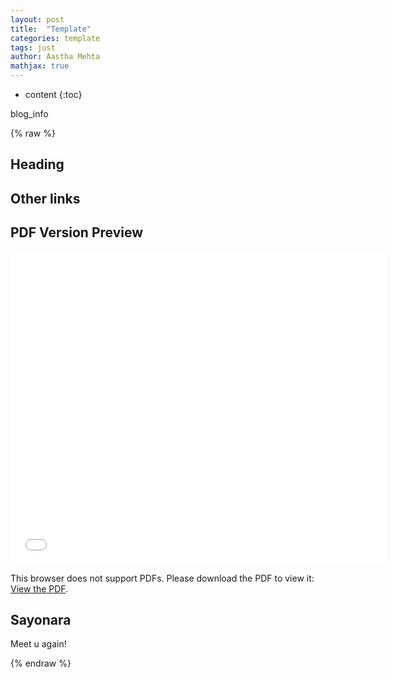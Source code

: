 ```yaml
---
layout: post
title:  "Template"
categories: template
tags: just
author: Aastha Mehta
mathjax: true
---
```


* content
{:toc}

blog_info




{% raw %}
## Heading

## Other links

## PDF Version Preview

<object data="link"  width="80%" height=500> 
    <embed src="link" width="600px" height="500px" /> 
    <p>This browser does not support PDFs. Please download the PDF to view it: 
        <a href="link">View the PDF</a>.
    </p> 
    </embed>
</object>

## Sayonara

Meet u again!

{% endraw %}